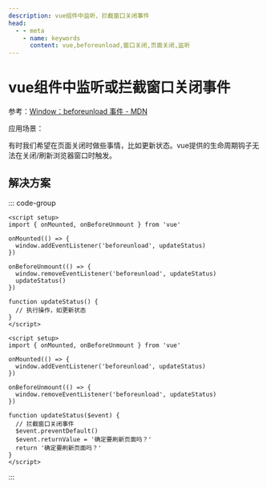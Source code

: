 ```yaml
---
description: vue组件中监听、拦截窗口关闭事件
head:
  - - meta
    - name: keywords
      content: vue,beforeunload,窗口关闭,页面关闭,监听
---
```


# vue组件中监听或拦截窗口关闭事件

参考：[Window：beforeunload 事件 - MDN](https://developer.mozilla.org/zh-CN/docs/Web/API/Window/beforeunload_event)

应用场景：

有时我们希望在页面关闭时做些事情，比如更新状态。vue提供的生命周期钩子无法在关闭/刷新浏览器窗口时触发。

## 解决方案

::: code-group

```vue [监听]
<script setup>
import { onMounted, onBeforeUnmount } from 'vue'

onMounted(() => {
  window.addEventListener('beforeunload', updateStatus)
})

onBeforeUnmount(() => {
  window.removeEventListener('beforeunload', updateStatus)
  updateStatus()
})

function updateStatus() {
  // 执行操作，如更新状态
}
</script>
```

```vue [监听并拦截]
<script setup>
import { onMounted, onBeforeUnmount } from 'vue'

onMounted(() => {
  window.addEventListener('beforeunload', updateStatus)
})

onBeforeUnmount(() => {
  window.removeEventListener('beforeunload', updateStatus)
})

function updateStatus($event) {
  // 拦截窗口关闭事件
  $event.preventDefault()
  $event.returnValue = '确定要刷新页面吗？'
  return '确定要刷新页面吗？'
}
</script>
```

:::
